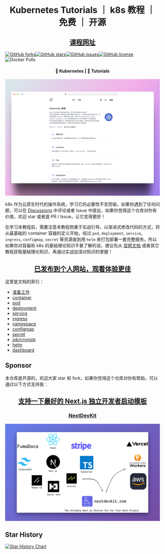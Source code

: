 <h1 align=center>Kubernetes Tutorials ｜ k8s 教程 ｜ 免费 ｜ 开源</h1>
<h2 align=center><a href="https://guangzhengli.com/courses/kubernetes">课程网址</a></h1>

[![GitHub forks](https://img.shields.io/github/forks/guangzhengli/k8s-tutorials)](https://github.com/guangzhengli/k8s-tutorials/network)[![GitHub stars](https://img.shields.io/github/stars/guangzhengli/k8s-tutorials)](https://github.com/guangzhengli/k8s-tutorials/stargazers)[![GitHub issues](https://img.shields.io/github/issues/guangzhengli/k8s-tutorials)](https://github.com/guangzhengli/k8s-tutorials/issues)[![GitHub license](https://img.shields.io/github/license/guangzhengli/k8s-tutorials)](https://github.com/guangzhengli/k8s-tutorials/blob/main/LICENSE)![Docker Pulls](https://img.shields.io/docker/pulls/guangzhengli/hellok8s)

<h4 align=center>🌈 Kubernetes | 📰 Tutorials</h4>

![image_screenshot](docs/public/homepage.png)

k8s 作为云原生时代的操作系统，学习它的必要性不言而喻，如果你遇到了任何问题，可以在 [Discussions](https://github.com/guangzhengli/k8s-tutorials/discussions) 中评论或者 Issue 中提出，如果你觉得这个仓库对你有价值，欢迎 star 或者提 PR / Issue，让它变得更好！

在学习本教程前，需要注意本教程侧重于实战引导，以渐进式修改代码的方式，将从最基础的 container 容器的定义开始，经过 `pod`, `deployment`, `service`,  `ingress`, `configmap`, `secret` 等资源直到用 `helm` 来打包部署一套完整服务。所以如果你对容器和 k8s 的基础理论知识不甚了解的话，建议先从 [官网文档](https://kubernetes.io/zh-cn/docs/home/) 或者其它教程获取基础理论知识，再通过实战加深对知识的掌握！


<h2 align=center><a href="https://guangzhengli.com/courses/kubernetes">已发布到个人网站，观看体验更佳</a></h4>

这里是文档的索引：
* [准备工作](docs/pre.md)
* [container](docs/container.md)
* [pod](docs/pod.md)
* [deployment](docs/deployment.md)
* [service](docs/service.md)
* [ingress](docs/ingress.md)
* [namespace](docs/namespace.md)
* [configmap](docs/configmap.md)
* [secret](docs/secret.md)
* [job/cronjob](docs/job.md)
* [helm](docs/helm.md)
* [dashboard](docs/dashboard.md)

## Sponsor

本仓库是开源的，欢迎大家 star 和 fork，如果你觉得这个仓库对你有帮助，可以通过以下方式支持我：


<h2 align=center><a href="https://guangzhengli.com/blog/zh/build-nextjs-template">支持一下最好的 Next.js 独立开发者启动模板</a></h2>

<h3 align=center><a href="https://nextdevkit.com">NextDevKit</a></h3>

![nextdevkit](docs/public/nextdevkit-template.png)

## Star History

[![Star History Chart](https://api.star-history.com/svg?repos=guangzhengli/k8s-tutorials&type=Date)](https://star-history.com/#guangzhengli/k8s-tutorials&Date)
